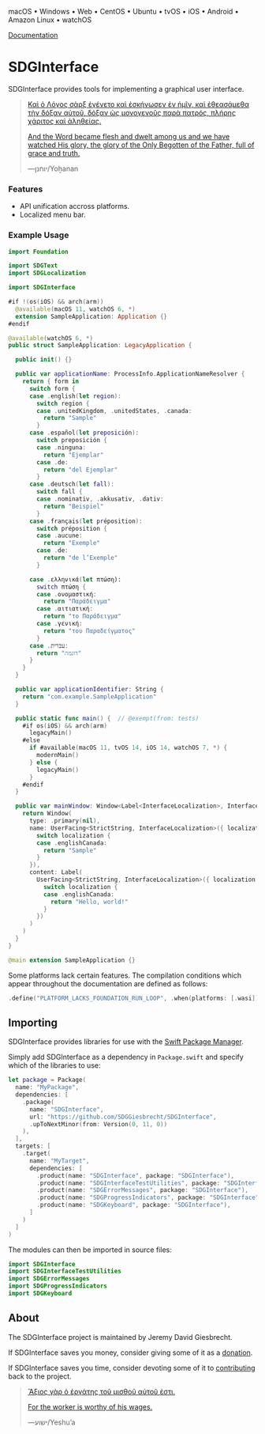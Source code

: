 <!--
 README.md

 This source file is part of the SDGInterface open source project.
 https://sdggiesbrecht.github.io/SDGInterface

 Copyright ©2018–2021 Jeremy David Giesbrecht and the SDGInterface project contributors.

 Soli Deo gloria.

 Licensed under the Apache Licence, Version 2.0.
 See http://www.apache.org/licenses/LICENSE-2.0 for licence information.
 -->

macOS • Windows • Web • CentOS • Ubuntu • tvOS • iOS • Android • Amazon Linux • watchOS

[Documentation](https://sdggiesbrecht.github.io/SDGInterface/%F0%9F%87%A8%F0%9F%87%A6EN)

# SDGInterface

SDGInterface provides tools for implementing a graphical user interface.

> [Καὶ ὁ Λόγος σὰρξ ἐγένετο καὶ ἐσκήνωσεν ἐν ἡμῖν, καὶ ἐθεασάμεθα τὴν δόξαν αὐτοῦ, δόξαν ὡς μονογενοῦς παρὰ πατρός, πλήρης χάριτος καὶ ἀληθείας.](https://www.biblegateway.com/passage/?search=John+1&version=SBLGNT;NIV)
>
> [And the Word became flesh and dwelt among us and we have watched His glory, the glory of the Only Begotten of the Father, full of grace and truth.](https://www.biblegateway.com/passage/?search=John+1&version=SBLGNT;NIV)
>
> ―‎יוחנן⁩/Yoẖanan

### Features

- API unification accross platforms.
- Localized menu bar.

### Example Usage

```swift
import Foundation

import SDGText
import SDGLocalization

import SDGInterface

#if !(os(iOS) && arch(arm))
  @available(macOS 11, watchOS 6, *)
  extension SampleApplication: Application {}
#endif

@available(watchOS 6, *)
public struct SampleApplication: LegacyApplication {

  public init() {}

  public var applicationName: ProcessInfo.ApplicationNameResolver {
    return { form in
      switch form {
      case .english(let region):
        switch region {
        case .unitedKingdom, .unitedStates, .canada:
          return "Sample"
        }
      case .español(let preposición):
        switch preposición {
        case .ninguna:
          return "Ejemplar"
        case .de:
          return "del Ejemplar"
        }
      case .deutsch(let fall):
        switch fall {
        case .nominativ, .akkusativ, .dativ:
          return "Beispiel"
        }
      case .français(let préposition):
        switch préposition {
        case .aucune:
          return "Exemple"
        case .de:
          return "de l’Exemple"
        }

      case .ελληνικά(let πτώση):
        switch πτώση {
        case .ονομαστική:
          return "Παράδειγμα"
        case .αιτιατική:
          return "το Παράδειγμα"
        case .γενική:
          return "του Παραδείγματος"
        }
      case .עברית:
        return "דוגמה"
      }
    }
  }

  public var applicationIdentifier: String {
    return "com.example.SampleApplication"
  }

  public static func main() {  // @exempt(from: tests)
    #if os(iOS) && arch(arm)
      legacyMain()
    #else
      if #available(macOS 11, tvOS 14, iOS 14, watchOS 7, *) {
        modernMain()
      } else {
        legacyMain()
      }
    #endif
  }

  public var mainWindow: Window<Label<InterfaceLocalization>, InterfaceLocalization> {
    return Window(
      type: .primary(nil),
      name: UserFacing<StrictString, InterfaceLocalization>({ localization in
        switch localization {
        case .englishCanada:
          return "Sample"
        }
      }),
      content: Label(
        UserFacing<StrictString, InterfaceLocalization>({ localization in
          switch localization {
          case .englishCanada:
            return "Hello, world!"
          }
        })
      )
    )
  }
}
```

```swift
@main extension SampleApplication {}
```

Some platforms lack certain features. The compilation conditions which appear throughout the documentation are defined as follows:

```swift
.define("PLATFORM_LACKS_FOUNDATION_RUN_LOOP", .when(platforms: [.wasi]))
```

## Importing

SDGInterface provides libraries for use with the [Swift Package Manager](https://swift.org/package-manager/).

Simply add SDGInterface as a dependency in `Package.swift` and specify which of the libraries to use:

```swift
let package = Package(
  name: "MyPackage",
  dependencies: [
    .package(
      name: "SDGInterface",
      url: "https://github.com/SDGGiesbrecht/SDGInterface",
      .upToNextMinor(from: Version(0, 11, 0))
    ),
  ],
  targets: [
    .target(
      name: "MyTarget",
      dependencies: [
        .product(name: "SDGInterface", package: "SDGInterface"),
        .product(name: "SDGInterfaceTestUtilities", package: "SDGInterface"),
        .product(name: "SDGErrorMessages", package: "SDGInterface"),
        .product(name: "SDGProgressIndicators", package: "SDGInterface"),
        .product(name: "SDGKeyboard", package: "SDGInterface"),
      ]
    )
  ]
)
```

The modules can then be imported in source files:

```swift
import SDGInterface
import SDGInterfaceTestUtilities
import SDGErrorMessages
import SDGProgressIndicators
import SDGKeyboard
```

## About

The SDGInterface project is maintained by Jeremy David Giesbrecht.

If SDGInterface saves you money, consider giving some of it as a [donation](https://paypal.me/JeremyGiesbrecht).

If SDGInterface saves you time, consider devoting some of it to [contributing](https://github.com/SDGGiesbrecht/SDGInterface) back to the project.

> [Ἄξιος γὰρ ὁ ἐργάτης τοῦ μισθοῦ αὐτοῦ ἐστι.](https://www.biblegateway.com/passage/?search=Luke+10&version=SBLGNT;NIV)
>
> [For the worker is worthy of his wages.](https://www.biblegateway.com/passage/?search=Luke+10&version=SBLGNT;NIV)
>
> ―‎ישוע/Yeshuʼa
